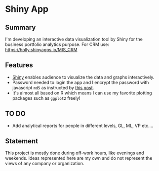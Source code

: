 # Shiny App

## Summary
I'm developing an interactive data visualization tool by Shiny for the business portfolio analytics purpose. 
For CRM use: https://holly.shinyapps.io/MIS_CRM

## Features
- [Shiny](http://shiny.rstudio.com/) enables audience to visualize the data and graphs interactively.
- Password needed to login the app and I encrypt the password with javascript `md5` as instructed by [this post](http://stackoverflow.com/questions/28987622/starting-shiny-app-after-password-input).
- It's almost all based on R which means I can use my favorite plotting packages such as `ggplot2` freely!


## TO DO
- Add analytical reports for people in different levels, GL, ML, VP etc....

## Statement
This project is mostly done during off-work hours, like evenings and weekends. Ideas represented here are my own and do not represent the views of any company or organization. 
